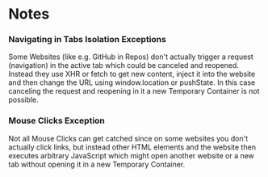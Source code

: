 # Notes

### Navigating in Tabs Isolation Exceptions

Some Websites (like e.g. GitHub in Repos) don't actually trigger a request (navigation) in the active tab which could be canceled and reopened. Instead they use XHR or fetch to get new content, inject it into the website and then change the URL using window.location or pushState. In this case canceling the request and reopening in it a new Temporary Container is not possible.


### Mouse Clicks Exception

Not all Mouse Clicks can get catched since on some websites you don't actually click links, but instead other HTML elements and the website then executes arbitrary JavaScript which might open another website or a new tab without opening it in a new Temporary Container.